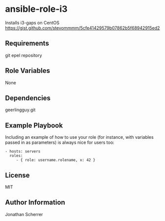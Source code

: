 ansible-role-i3
=========

Installs i3-gaps on CentOS
https://gist.github.com/stevommmm/5cfe41429579b07862b5f68942915ed2


Requirements
------------

git
epel repository

Role Variables
--------------

None

Dependencies
------------

geerlingguy.git

Example Playbook
----------------

Including an example of how to use your role (for instance, with variables passed in as parameters) is always nice for users too:

    - hosts: servers
      roles:
         - { role: username.rolename, x: 42 }

License
-------

MIT

Author Information
------------------

Jonathan Scherrer